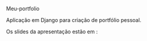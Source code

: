  Meu-portfolio

 Aplicação em Django para criação de portfólio pessoal.

Os slides da apresentação estão em :

